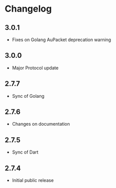 # Changelog

## 3.0.1

- Fixes on Golang AuPacket deprecation warning

## 3.0.0

- Major Protocol update

## 2.7.7

- Sync of Golang

## 2.7.6

- Changes on documentation

## 2.7.5

- Sync of Dart

## 2.7.4

- Initial public release
